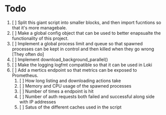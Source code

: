 # Todo

1. [ ] Split this giant script into smaller blocks, and then import fucntions so that it's more managebale.
1. [ ] Make a global config object that can be used to better enapsualte the functionality of this project.
1. [ ] Implement a global process limit and queue so that spawned processes can be kept in control and then killed when they go wrong [They often do]
1. [ ] Implement download_background_parallel()
1. [ ] Make the logging logfmt compatible so that it can be used in Loki
1. [ ] Add a mertics endpoint so that metrics can be exposed to Prometheus.
   1. [ ] How long listing and downloading actions take
   1. [ ] Memory and CPU usage of the spawned processes
   1. [ ] Number of times a endpoint is hit
   1. [ ] Number of auth requests both failed and successful along side with IP addresses
   1. [ ] Satus of the different caches used in the script
